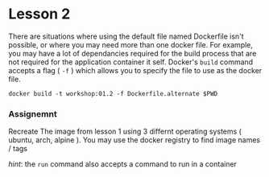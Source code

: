 Lesson 2
========

There are situations where using the default file named Dockerfile isn't possible, or where you may need more than one docker file.
For example, you may have a lot of dependancies required for the build process that are not required for the application container it self.
Docker's `build` command accepts a flag ( `-f` ) which allows you to specify the file to use as the docker file.

```
docker build -t workshop:01.2 -f Dockerfile.alternate $PWD
```

### Assignemnt

Recreate The image from lesson 1 using 3 differnt operating systems ( ubuntu, arch, alpine ). You may use the docker registry to find image names / tags

*hint*: the `run` command also accepts a command to run in a container
